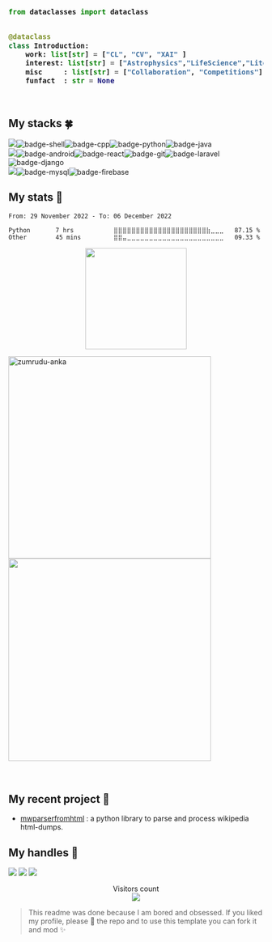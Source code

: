 
<!-- ![Metrics](https://metrics.lecoq.io/appledora?template=classic&base.header=0&base.activity=0&base.community=0&base.metadata=0&languages=1&lines=1&achievements=1&languages.limit=8&languages.sections=most-used&languages.colors=github&languages.threshold=0%25&languages.indepth=false&languages.categories=markup%2C%20programming&languages.recent.categories=markup%2C%20programming&languages.recent.load=300&languages.recent.days=14&achievements.threshold=B&achievements.secrets=true&achievements.display=compact&achievements.limit=4&config.timezone=Asia%2FDhaka&config.display=large) -->

<h3>
    
```python
from dataclasses import dataclass


@dataclass
class Introduction:
    work: list[str] = ["CL", "CV", "XAI" ]
    interest: list[str] = ["Astrophysics","LifeScience","Literature","Popculture"]
    misc     : list[str] = ["Collaboration", "Competitions"]
    funfact  : str = None

​
```
</h3>

## My stacks :four_leaf_clover:
<img src="https://img.shields.io/badge/Languages-8a2be2?style=for-the-badge&logo=shell&logoColor=FFFFFF">![badge-shell](https://img.shields.io/badge/Shell-211e1b?style=for-the-badge&logo=gnu-bash&logoColor=8a2be2&labelColor=211e1b)![badge-cpp](https://img.shields.io/badge/c%2B%2B-211e1b?style=for-the-badge&logo=c%2B%2B&logoColor=8a2be2&labelColor=211e1b)![badge-python](https://img.shields.io/badge/python-211e1b?style=for-the-badge&logo=python&logoColor=8a2be2&labelColor=211e1b)![badge-java](https://img.shields.io/badge/java-211e1b?style=for-the-badge&logo=java&logoColor=8a2be2&labelColor=211e1b) <br/>
<img src="https://img.shields.io/badge/Frameworks-8a2be2?style=for-the-badge&logo=IPFS&logoColor=FFFFFF">![badge-android](https://img.shields.io/badge/android-211e1b?style=for-the-badge&logo=android&logoColor=8a2be2&labelColor=211e1b)![badge-react](https://img.shields.io/badge/react-211e1b?style=for-the-badge&logo=react&logoColor=8a2be2&labelColor=211e1b)![badge-git](https://img.shields.io/badge/git-211e1b?style=for-the-badge&logo=git&logoColor=8a2be2&labelColor=211e1b)![badge-laravel](https://img.shields.io/badge/laravel-211e1b?style=for-the-badge&logo=laravel&logoColor=8a2be2&labelColor=211e1b)![badge-django](https://img.shields.io/badge/django-211e1b?style=for-the-badge&logo=django&logoColor=8a2be2&labelColor=211e1b) <br/>
<img src="https://img.shields.io/badge/Database-8a2be2?style=for-the-badge&logo=database&logoColor=8a2be2">![badge-mysql](https://img.shields.io/badge/mysql-211e1b?style=for-the-badge&logo=mysql&logoColor=8a2be2&labelColor=211e1b)![badge-firebase](https://img.shields.io/badge/firebase-211e1b?style=for-the-badge&logo=firebase&logoColor=8a2be2&labelColor=211e1b)


## My stats  :hatched_chick:

<!--START_SECTION:waka-->

```text
From: 29 November 2022 - To: 06 December 2022

Python       7 hrs           ⣿⣿⣿⣿⣿⣿⣿⣿⣿⣿⣿⣿⣿⣿⣿⣿⣿⣿⣿⣿⣿⣷⣀⣀⣀   87.15 %
Other        45 mins         ⣿⣿⣤⣀⣀⣀⣀⣀⣀⣀⣀⣀⣀⣀⣀⣀⣀⣀⣀⣀⣀⣀⣀⣀⣀   09.33 %
```

<!--END_SECTION:waka-->

<p align = "center">
<img height="200" src="https://github-profile-trophy.vercel.app/?username=appledora&theme=tokyonight&no-frame=true&row=2&margin-w=5&margin-h=5&count_private=true&title=Commit,Repositories,Followers,PullRequest,Issues"/>
<!--    <a href="https://github.com/anuraghazra/github-readme-stats">
      <img width=325 align="center" src="https://github-readme-stats.vercel.app/api/top-langs/?username=appledora&hide=c%23,powershell,Mathematica,Ruby,Objective-C,Objective-C%2b%2b,Cuda&title_color=61dafb&text_color=ffffff&icon_color=61dafb&bg_color=20232a&langs_count=8&layout=compact&border_color=61dafb&hide_border=true" />
    </a> -->
<p/>
<!--- dracula base : #282a36 font : #ff79c6 -->
<!-- <p align="left">
<img  height = "200" src="https://github-readme-stats.vercel.app/api/top-langs/?username=appledora&hide=html,makefile,css&bg_color=211e1b&title_color=79740e&text_color=83a598&count_private=true&langs_count=5" />
<img  height= "200"src="https://github-readme-stats.vercel.app/api?username=appledora&bg_color=211e1b&title_color=79740e&text_color=83a598&show_icons=true&icon_color=fabd2f&count_private=true" />
</p> -->
<p align=left>
      <img  width=400 src="https://github-readme-streak-stats.herokuapp.com/?user=appledora&theme=tokyonight&border=61dafb&hide_border=true" alt="zumrudu-anka" />
      <img  width=400 src="https://github-readme-stats.vercel.app/api?username=appledora&show_icons=true&theme=tokyonight&border_color=61dafb&hide_border=true" />
  <br><br><br>
  <!--<img src="https://activity-graph.herokuapp.com/graph?username=appledora&theme=tokyonight&bg_color=20232a&hide_border=true" width="100%"/> -->
</p> 

## My recent project :blossom:
* [mwparserfromhtml](https://gitlab.wikimedia.org/repos/research/html-dumps) : a python library to parse and process wikipedia html-dumps. 


## My handles :jack_o_lantern:
 [<img src="https://img.shields.io/badge/nazia_tasnim-211e1b?style=for-the-badge&logo=LINKEDIN&logoColor=8a2be2">](https://www.linkedin.com/in/nazia-tasnim-3b377a190/)  [<img src="https://img.shields.io/badge/appledora-211e1b?style=for-the-badge&logo=stackoverflow&logoColor=8a2be2">](https://stackoverflow.com/users/https://stackoverflow.com/users/11551168/appledora) 
 [<img src="https://img.shields.io/badge/appledora-211e1b?style=for-the-badge&logo=SVG&logoColor=8a2be2">](https://profile-summary-for-github.com/user/appledora) 

<p align="center"> 
  Visitors count<br>
  <img src="https://profile-counter.glitch.me/appledora/count.svg" />
</p>

>  This readme was done because I am bored and obsessed. If you liked my profile, please :star2: the repo and to use this template you can fork it and mod :sparkles:

